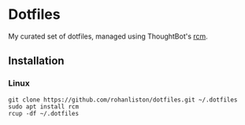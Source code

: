 # Dotfiles

My curated set of dotfiles, managed using ThoughtBot's [rcm](https://github.com/thoughtbot/rcm).

## Installation

### Linux

```
git clone https://github.com/rohanliston/dotfiles.git ~/.dotfiles
sudo apt install rcm
rcup -df ~/.dotfiles
```